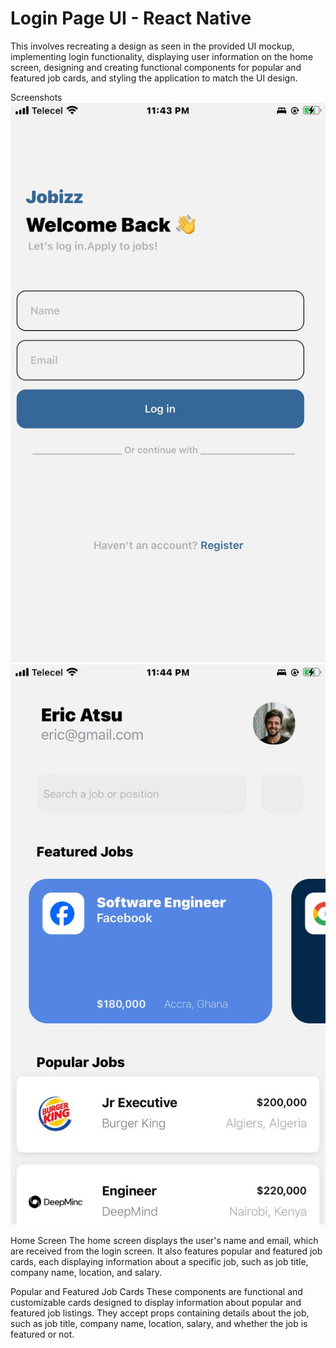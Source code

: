 # Login Page UI - React Native


This involves recreating a design as seen in the provided UI mockup, implementing login functionality, displaying user information on the home screen, designing and creating functional components for popular and featured job cards, and styling the application to match the UI design.

Screenshots
![alt text](screenshot1.jpg)
![alt text](scr2.jpg)



Home Screen
The home screen displays the user's name and email, which are received from the login screen. It also features popular and featured job cards, each displaying information about a specific job, such as job title, company name, location, and salary.

Popular and Featured Job Cards
These components are functional and customizable cards designed to display information about popular and featured job listings. They accept props containing details about the job, such as job title, company name, location, salary, and whether the job is featured or not.

